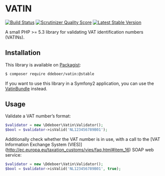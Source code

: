 VATIN
=====
[![Build Status](https://secure.travis-ci.org/ddeboer/vatin.png)](http://travis-ci.org/ddeboer/vatin) [![Scrutinizer Quality Score](https://scrutinizer-ci.com/g/ddeboer/vatin/badges/quality-score.png?s=6e22e3338a0ed5b4b59ca3fe18df0eb00af0aeff)](https://scrutinizer-ci.com/g/ddeboer/vatin/) [![Latest Stable Version](https://poser.pugx.org/ddeboer/vatin/v/stable.png)](https://packagist.org/packages/ddeboer/vatin)

A small PHP >= 5.3 library for validating VAT identification numbers (VATINs).

Installation
------------

This library is available on [Packagist](http://packagist.org/packages/ddeboer/vatin):

```bash
$ composer require ddeboer/vatin:@stable
```

If you want to use this library in a Symfony2 application, you can use the
[VatinBundle](https://github.com/ddeboer/vatin-bundle) instead.

Usage
-----

Validate a VAT number’s format:

```php
$validator = new \Ddeboer\Vatin\Validator();
$bool = $validator->isValid('NL123456789B01');
```

Additionally check whether the VAT number is in use, with a call to the [VAT
Information Exchange System (VIES)]
(http://ec.europa.eu/taxation_customs/vies/faq.html#item_16) SOAP web service:

```php
$validator = new \Ddeboer\Vatin\Validator();
$bool = $validator->isValid('NL123456789B01', true);
```